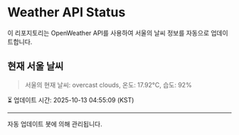 
# Weather API Status

이 리포지토리는 OpenWeather API를 사용하여 서울의 날씨 정보를 자동으로 업데이트합니다.

## 현재 서울 날씨
> 서울의 현재 날씨: overcast clouds, 온도: 17.92°C, 습도: 92%

⏳ 업데이트 시간: 2025-10-13 04:55:09 (KST)

---
자동 업데이트 봇에 의해 관리됩니다.
